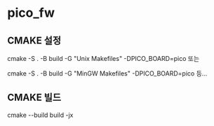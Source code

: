 # pico_fw
## CMAKE 설정

cmake -S . -B build -G "Unix Makefiles" -DPICO_BOARD=pico 또는

cmake -S . -B build -G "MinGW Makefiles" -DPICO_BOARD=pico 등...



## CMAKE 빌드

cmake --build build -jx
